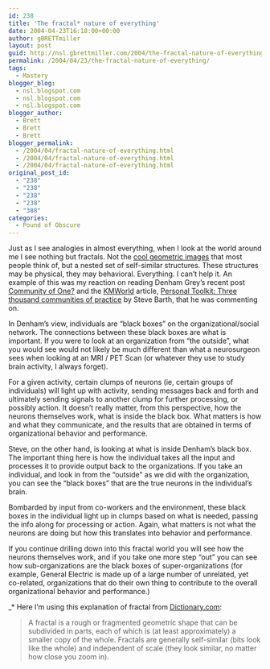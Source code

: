 ```yaml
---
id: 238
title: 'The fractal* nature of everything'
date: 2004-04-23T16:18:00+00:00
author: gBRETTmiller
layout: post
guid: http://nsl.gbrettmiller.com/2004/the-fractal-nature-of-everything
permalink: /2004/04/23/the-fractal-nature-of-everything/
tags:
  - Mastery
blogger_blog:
  - nsl.blogspot.com
  - nsl.blogspot.com
  - nsl.blogspot.com
blogger_author:
  - Brett
  - Brett
  - Brett
blogger_permalink:
  - /2004/04/fractal-nature-of-everything.html
  - /2004/04/fractal-nature-of-everything.html
  - /2004/04/fractal-nature-of-everything.html
original_post_id:
  - "238"
  - "238"
  - "238"
  - "238"
  - "388"
categories:
  - Pound of Obscure
---
```

Just as I see analogies in almost everything, when I look at the world around me I see nothing but fractals. Not the [cool geometric images](http://www.google.com/search?sourceid=navclient&ie=UTF-8&oe=UTF-8&q=fractal+images) that most people think of, but a nested set of self-similar structures. These structures may be physical, they may behavioral. Everything. I can&#8217;t help it. An example of this was my reaction on reading Denham Grey&#8217;s recent post [Community of One?](http://denham.typepad.com/km/2004/02/community_of_on.html) and the [KMWorld](http://www.kmworld.com) article, [Personal Toolkit: Three thousand communities of practice](http://www.kmworld.com/publications/magazine/index.cfm?action=readarticle&article_id=1686&publication_id=1) by Steve Barth, that he was commenting on. 

In Denham&#8217;s view, individuals are &#8220;black boxes&#8221; on the organizational/social network. The connections between these black boxes are what is important. If you were to look at an organization from &#8220;the outside&#8221;, what you would see would not likely be much different than what a neurosurgeon sees when looking at an MRI / PET Scan (or whatever they use to study brain activity, I always forget). 

For a given activity, certain clumps of neurons (ie, certain groups of individuals) will light up with activity, sending messages back and forth and ultimately sending signals to another clump for further processing, or possibly action. It doesn&#8217;t really matter, from this perspective, how the neurons themselves work, what is inside the black box. What matters is how and what they communicate, and the results that are obtained in terms of organizational behavior and performance.

Steve, on the other hand, is looking at what is inside Denham&#8217;s black box. The important thing here is how the individual takes all the input and processes it to provide output back to the organizations. If you take an individual, and look in from the &#8220;outside&#8221; as we did with the organization, you can see the &#8220;black boxes&#8221; that are the true neurons in the individual&#8217;s brain. 

Bombarded by input from co-workers and the environment, these black boxes in the individual light up in clumps based on what is needed, passing the info along for processing or action. Again, what matters is not what the neurons are doing but how this translates into behavior and performance.

If you continue drilling down into this fractal world you will see how the neurons themselves work, and if you take one more step &#8220;out&#8221; you can see how sub-organizations are the black boxes of super-organizations (for example, General Electric is made up of a large number of unrelated, yet co-related, organizations that do their own thing to contribute to the overall organizational behavior and performance.)

_* Here I&#8217;m using this explanation of fractal from [Dictionary.com](http://dictionary.reference.com/search?r=67&q=fractal):</p> 

> A fractal is a rough or fragmented geometric shape that can be subdivided in parts, each of which is (at least approximately) a smaller copy of the whole. Fractals are generally self-similar (bits look like the whole) and independent of scale (they look similar, no matter how close you zoom in). 

</em>